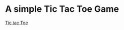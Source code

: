 # A simple Tic Tac Toe Game
<a href="https://johnburton0517.github.io/TicTacToe_Javascript/" target="_blank">Tic tac Toe</a>
